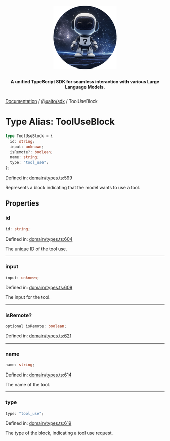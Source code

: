 <div style="display:flex; flex-direction:column; align-items:center;">
<p align="center">
  <img src="../UAITO.png" alt="UAITO Logo" width="200"/>
</p>

<p align="center">
  <strong>A unified TypeScript SDK for seamless interaction with various Large Language Models.</strong>
</p>
</div>

[Documentation](README.md) / [@uaito/sdk](@uaito.sdk.md) / ToolUseBlock

# Type Alias: ToolUseBlock

```ts
type ToolUseBlock = {
  id: string;
  input: unknown;
  isRemote?: boolean;
  name: string;
  type: "tool_use";
};
```

Defined in: [domain/types.ts:599](https://github.com/elribonazo/uaito/blob/e0747004e756945db95e651c1acbbc56d72b8bba/packages/sdk/src/domain/types.ts#L599)

Represents a block indicating that the model wants to use a tool.

## Properties

### id

```ts
id: string;
```

Defined in: [domain/types.ts:604](https://github.com/elribonazo/uaito/blob/e0747004e756945db95e651c1acbbc56d72b8bba/packages/sdk/src/domain/types.ts#L604)

The unique ID of the tool use.

***

### input

```ts
input: unknown;
```

Defined in: [domain/types.ts:609](https://github.com/elribonazo/uaito/blob/e0747004e756945db95e651c1acbbc56d72b8bba/packages/sdk/src/domain/types.ts#L609)

The input for the tool.

***

### isRemote?

```ts
optional isRemote: boolean;
```

Defined in: [domain/types.ts:621](https://github.com/elribonazo/uaito/blob/e0747004e756945db95e651c1acbbc56d72b8bba/packages/sdk/src/domain/types.ts#L621)

***

### name

```ts
name: string;
```

Defined in: [domain/types.ts:614](https://github.com/elribonazo/uaito/blob/e0747004e756945db95e651c1acbbc56d72b8bba/packages/sdk/src/domain/types.ts#L614)

The name of the tool.

***

### type

```ts
type: "tool_use";
```

Defined in: [domain/types.ts:619](https://github.com/elribonazo/uaito/blob/e0747004e756945db95e651c1acbbc56d72b8bba/packages/sdk/src/domain/types.ts#L619)

The type of the block, indicating a tool use request.
